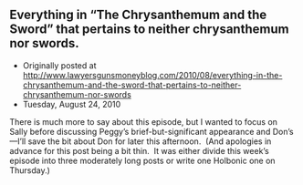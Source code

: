 ## Everything in “The Chrysanthemum and the Sword” that pertains to neither chrysanthemum nor swords.

 * Originally posted at http://www.lawyersgunsmoneyblog.com/2010/08/everything-in-the-chrysanthemum-and-the-sword-that-pertains-to-neither-chrysanthemum-nor-swords
 * Tuesday, August 24, 2010

There is much more to say about this episode, but I wanted to focus on Sally before discussing Peggy’s brief-but-significant appearance and Don’s—I’ll save the bit about Don for later this afternoon.  (And apologies in advance for this post being a bit thin.  It was either divide this week’s episode into three moderately long posts or write one Holbonic one on Thursday.)